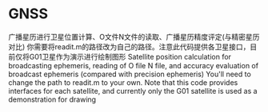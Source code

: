 # GNSS
广播星历进行卫星位置计算、O文件N文件的读取、广播星历精度评定(与精密星历对比)
你需要将readit.m的路径改为自己的路径。注意此代码提供各卫星接口，目前仅将G01卫星作为演示进行绘制图形
Satellite position calculation for broadcasting ephemeris, reading of O file N file, and accuracy evaluation of broadcast ephemeris (compared with precision ephemeris)
You'll need to change the path to readit.m to your own. Note that this code provides interfaces for each satellite, and currently only the G01 satellite is used as a demonstration for drawing
